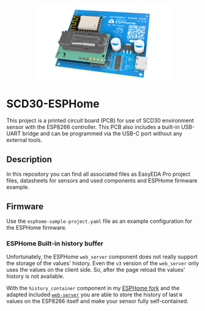 <div align="center">

<picture>
  <img src="images/render.png"  width="70%">
</picture>

</div>

# SCD30-ESPHome

This project is a printed circuit board (PCB) for use of SCD30 environment sensor with the ESP8266 controller. This PCB also includes a built-in USB-UART bridge and can be programmed via the USB-C port without any external tools.

## Description

In this repository you can find all associated files as EasyEDA Pro project files, datasheets for sensors and used components and ESPHome firmware example.

## Firmware
Use the `esphome-sample-project.yaml` file as an example configuration for the ESPHome firmware.

### ESPHome Built-in history buffer

Unfortunately, the ESPHome `web_server` component does not really support the storage of the values' history. Even the `v3` version of the `web_server` only uses the values on the client side. So, after the page reload the values' history is not available.

With the `history_container` component in my [ESPHome fork](https://github.com/lrlunin/esphome/tree/history-container-component) and the adapted included [`web-server`](https://github.com/lrlunin/esphome-webserver/tree/handle-arrays) you are able to store the history of last `N` values on the ESP8266 itself and make your sensor fully self-contained.
